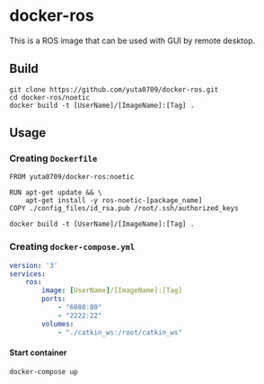 # docker-ros
This is a ROS image that can be used with GUI by remote desktop.

## Build
```console
git clone https://github.com/yuta0709/docker-ros.git
cd docker-ros/noetic
docker build -t [UserName]/[ImageName]:[Tag] .
```
## Usage
### 
### Creating `Dockerfile`
```docker
FROM yuta0709/docker-ros:noetic

RUN apt-get update && \
    apt-get install -y ros-noetic-[package_name]
COPY ./config_files/id_rsa.pub /root/.ssh/authorized_keys
```

```console
docker build -t [UserName]/[ImageName]:[Tag] .
```
### Creating `docker-compose.yml`
```yaml
version: '3'
services: 
    ros:
        image: [UserName]/[ImageName]:[Tag]
        ports: 
            - "6080:80"
            - "2222:22"
        volumes:
            - "./catkin_ws:/root/catkin_ws"
```
#### Start container
```console
docker-compose up
```
